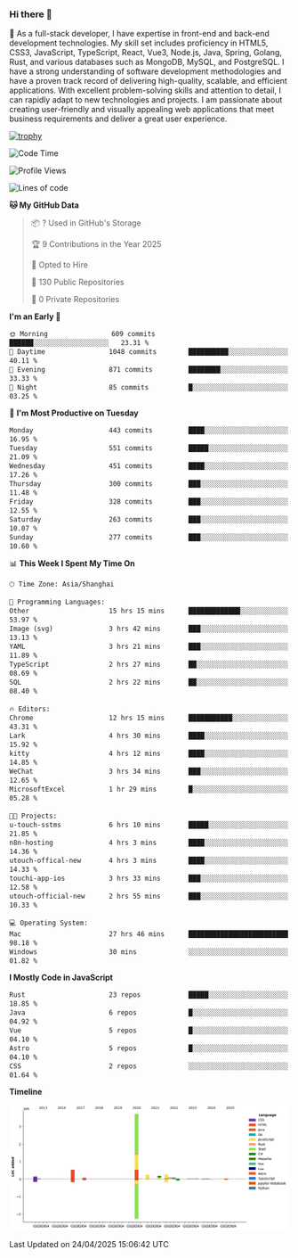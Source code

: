 ### Hi there 👋

🌱 As a full-stack developer, I have expertise in front-end and back-end development technologies. My skill set includes proficiency in HTML5, CSS3, JavaScript, TypeScript, React, Vue3, Node.js, Java, Spring, Golang, Rust, and various databases such as MongoDB, MySQL, and PostgreSQL. I have a strong understanding of software development methodologies and have a proven track record of delivering high-quality, scalable, and efficient applications. With excellent problem-solving skills and attention to detail, I can rapidly adapt to new technologies and projects. I am passionate about creating user-friendly and visually appealing web applications that meet business requirements and deliver a great user experience.

[![trophy](https://github-profile-trophy.vercel.app/?username=elton&rank=SECRET,SSS,SS,S,AAA,AA,A&theme=onedark&no-frame=true&margin-w=10)](https://github.com/ryo-ma/github-profile-trophy)

<!--START_SECTION:waka-->
![Code Time](http://img.shields.io/badge/Code%20Time-1%2C576%20hrs%2052%20mins-blue)

![Profile Views](http://img.shields.io/badge/Profile%20Views-0-blue)

![Lines of code](https://img.shields.io/badge/From%20Hello%20World%20I%27ve%20Written-5.6%20million%20lines%20of%20code-blue)

**🐱 My GitHub Data** 

> 📦 ? Used in GitHub's Storage 
 > 
> 🏆 9 Contributions in the Year 2025
 > 
> 💼 Opted to Hire
 > 
> 📜 130 Public Repositories 
 > 
> 🔑 0 Private Repositories 
 > 
**I'm an Early 🐤** 

```text
🌞 Morning                609 commits         ██████░░░░░░░░░░░░░░░░░░░   23.31 % 
🌆 Daytime                1048 commits        ██████████░░░░░░░░░░░░░░░   40.11 % 
🌃 Evening                871 commits         ████████░░░░░░░░░░░░░░░░░   33.33 % 
🌙 Night                  85 commits          █░░░░░░░░░░░░░░░░░░░░░░░░   03.25 % 
```
📅 **I'm Most Productive on Tuesday** 

```text
Monday                   443 commits         ████░░░░░░░░░░░░░░░░░░░░░   16.95 % 
Tuesday                  551 commits         █████░░░░░░░░░░░░░░░░░░░░   21.09 % 
Wednesday                451 commits         ████░░░░░░░░░░░░░░░░░░░░░   17.26 % 
Thursday                 300 commits         ███░░░░░░░░░░░░░░░░░░░░░░   11.48 % 
Friday                   328 commits         ███░░░░░░░░░░░░░░░░░░░░░░   12.55 % 
Saturday                 263 commits         ███░░░░░░░░░░░░░░░░░░░░░░   10.07 % 
Sunday                   277 commits         ███░░░░░░░░░░░░░░░░░░░░░░   10.60 % 
```


📊 **This Week I Spent My Time On** 

```text
🕑︎ Time Zone: Asia/Shanghai

💬 Programming Languages: 
Other                    15 hrs 15 mins      █████████████░░░░░░░░░░░░   53.97 % 
Image (svg)              3 hrs 42 mins       ███░░░░░░░░░░░░░░░░░░░░░░   13.13 % 
YAML                     3 hrs 21 mins       ███░░░░░░░░░░░░░░░░░░░░░░   11.89 % 
TypeScript               2 hrs 27 mins       ██░░░░░░░░░░░░░░░░░░░░░░░   08.69 % 
SQL                      2 hrs 22 mins       ██░░░░░░░░░░░░░░░░░░░░░░░   08.40 % 

🔥 Editors: 
Chrome                   12 hrs 15 mins      ███████████░░░░░░░░░░░░░░   43.31 % 
Lark                     4 hrs 30 mins       ████░░░░░░░░░░░░░░░░░░░░░   15.92 % 
kitty                    4 hrs 12 mins       ████░░░░░░░░░░░░░░░░░░░░░   14.85 % 
WeChat                   3 hrs 34 mins       ███░░░░░░░░░░░░░░░░░░░░░░   12.65 % 
MicrosoftExcel           1 hr 29 mins        █░░░░░░░░░░░░░░░░░░░░░░░░   05.28 % 

🐱‍💻 Projects: 
u-touch-sstms            6 hrs 10 mins       █████░░░░░░░░░░░░░░░░░░░░   21.85 % 
n8n-hosting              4 hrs 3 mins        ████░░░░░░░░░░░░░░░░░░░░░   14.36 % 
utouch-offical-new       4 hrs 3 mins        ████░░░░░░░░░░░░░░░░░░░░░   14.33 % 
touchi-app-ios           3 hrs 33 mins       ███░░░░░░░░░░░░░░░░░░░░░░   12.58 % 
utouch-official-new      2 hrs 55 mins       ███░░░░░░░░░░░░░░░░░░░░░░   10.33 % 

💻 Operating System: 
Mac                      27 hrs 46 mins      █████████████████████████   98.18 % 
Windows                  30 mins             ░░░░░░░░░░░░░░░░░░░░░░░░░   01.82 % 
```

**I Mostly Code in JavaScript** 

```text
Rust                     23 repos            █████░░░░░░░░░░░░░░░░░░░░   18.85 % 
Java                     6 repos             █░░░░░░░░░░░░░░░░░░░░░░░░   04.92 % 
Vue                      5 repos             █░░░░░░░░░░░░░░░░░░░░░░░░   04.10 % 
Astro                    5 repos             █░░░░░░░░░░░░░░░░░░░░░░░░   04.10 % 
CSS                      2 repos             ░░░░░░░░░░░░░░░░░░░░░░░░░   01.64 % 
```



**Timeline**

![Lines of Code chart](https://raw.githubusercontent.com/elton/elton/main/assets/bar_graph.png)


 Last Updated on 24/04/2025 15:06:42 UTC
<!--END_SECTION:waka-->

<!--
**elton/elton** is a ✨ _special_ ✨ repository because its `README.md` (this file) appears on your GitHub profile.

Here are some ideas to get you started:

- 🔭 I’m currently working on ...
- 🌱 I’m currently learning ...
- 👯 I’m looking to collaborate on ...
- 🤔 I’m looking for help with ...
- 💬 Ask me about ...
- 📫 How to reach me: ...
- 😄 Pronouns: ...
- ⚡ Fun fact: ...
-->
